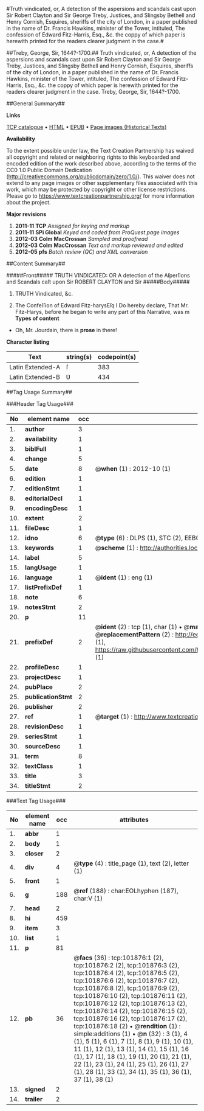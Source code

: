 #Truth vindicated, or, A detection of the aspersions and scandals cast upon Sir Robert Clayton and Sir George Treby, Justices, and Slingsby Bethell and Henry Cornish, Esquires, sheriffs of the city of London, in a paper published in the name of Dr. Francis Hawkins, minister of the Tower, intituled, The confession of Edward Fitz-Harris, Esq., &c. the coppy of which paper is herewith printed for the readers clearer judgment in the case.#

##Treby, George, Sir, 1644?-1700.##
Truth vindicated, or, A detection of the aspersions and scandals cast upon Sir Robert Clayton and Sir George Treby, Justices, and Slingsby Bethell and Henry Cornish, Esquires, sheriffs of the city of London, in a paper published in the name of Dr. Francis Hawkins, minister of the Tower, intituled, The confession of Edward Fitz-Harris, Esq., &c. the coppy of which paper is herewith printed for the readers clearer judgment in the case.
Treby, George, Sir, 1644?-1700.

##General Summary##

**Links**

[TCP catalogue](http://www.ota.ox.ac.uk/tcp/)  • 
[HTML](http://tei.it.ox.ac.uk/tcp/Texts-HTML/free/A63/A63112.html)  • 
[EPUB](http://tei.it.ox.ac.uk/tcp/Texts-EPUB/free/A63/A63112.epub) • 
[Page images (Historical Texts)](https://historicaltexts.jisc.ac.uk/eebo-13798464e)

**Availability**

To the extent possible under law, the Text Creation Partnership has waived all copyright and related or neighboring rights to this keyboarded and encoded edition of the work described above, according to the terms of the CC0 1.0 Public Domain Dedication (http://creativecommons.org/publicdomain/zero/1.0/). This waiver does not extend to any page images or other supplementary files associated with this work, which may be protected by copyright or other license restrictions. Please go to https://www.textcreationpartnership.org/ for more information about the project.

**Major revisions**

1. __2011-11__ __TCP__ *Assigned for keying and markup*
1. __2011-11__ __SPi Global__ *Keyed and coded from ProQuest page images*
1. __2012-03__ __Colm MacCrossan__ *Sampled and proofread*
1. __2012-03__ __Colm MacCrossan__ *Text and markup reviewed and edited*
1. __2012-05__ __pfs__ *Batch review (QC) and XML conversion*

##Content Summary##

#####Front#####
TRUTH VINDICATED: OR A detection of the Aſperſions and Scandals caſt upon Sir ROBERT CLAYTON and Sir
#####Body#####

1. TRUTH Vindicated, &c.

1. The Confeſſion of Edward Fitz-harysEſq
I Do hereby declare, That Mr. Fitz-Harys, before he began to write any part of this Narrative, was m
**Types of content**

  * Oh, Mr. Jourdain, there is **prose** in there!

**Character listing**


|Text|string(s)|codepoint(s)|
|---|---|---|
|Latin Extended-A|ſ|383|
|Latin Extended-B|Ʋ|434|

##Tag Usage Summary##

###Header Tag Usage###

|No|element name|occ|attributes|
|---|---|---|---|
|1.|__author__|3||
|2.|__availability__|1||
|3.|__biblFull__|1||
|4.|__change__|5||
|5.|__date__|8| @__when__ (1) : 2012-10 (1)|
|6.|__edition__|1||
|7.|__editionStmt__|1||
|8.|__editorialDecl__|1||
|9.|__encodingDesc__|1||
|10.|__extent__|2||
|11.|__fileDesc__|1||
|12.|__idno__|6| @__type__ (6) : DLPS (1), STC (2), EEBO-CITATION (1), OCLC (1), VID (1)|
|13.|__keywords__|1| @__scheme__ (1) : http://authorities.loc.gov/ (1)|
|14.|__label__|5||
|15.|__langUsage__|1||
|16.|__language__|1| @__ident__ (1) : eng (1)|
|17.|__listPrefixDef__|1||
|18.|__note__|6||
|19.|__notesStmt__|2||
|20.|__p__|11||
|21.|__prefixDef__|2| @__ident__ (2) : tcp (1), char (1)  •  @__matchPattern__ (2) : ([0-9\-]+):([0-9IVX]+) (1), (.+) (1)  •  @__replacementPattern__ (2) : http://eebo.chadwyck.com/downloadtiff?vid=$1&page=$2 (1), https://raw.githubusercontent.com/textcreationpartnership/Texts/master/tcpchars.xml#$1 (1)|
|22.|__profileDesc__|1||
|23.|__projectDesc__|1||
|24.|__pubPlace__|2||
|25.|__publicationStmt__|2||
|26.|__publisher__|2||
|27.|__ref__|1| @__target__ (1) : http://www.textcreationpartnership.org/docs/. (1)|
|28.|__revisionDesc__|1||
|29.|__seriesStmt__|1||
|30.|__sourceDesc__|1||
|31.|__term__|8||
|32.|__textClass__|1||
|33.|__title__|3||
|34.|__titleStmt__|2||


###Text Tag Usage###

|No|element name|occ|attributes|
|---|---|---|---|
|1.|__abbr__|1||
|2.|__body__|1||
|3.|__closer__|2||
|4.|__div__|4| @__type__ (4) : title_page (1), text (2), letter (1)|
|5.|__front__|1||
|6.|__g__|188| @__ref__ (188) : char:EOLhyphen (187), char:V (1)|
|7.|__head__|2||
|8.|__hi__|459||
|9.|__item__|3||
|10.|__list__|1||
|11.|__p__|81||
|12.|__pb__|36| @__facs__ (36) : tcp:101876:1 (2), tcp:101876:2 (2), tcp:101876:3 (2), tcp:101876:4 (2), tcp:101876:5 (2), tcp:101876:6 (2), tcp:101876:7 (2), tcp:101876:8 (2), tcp:101876:9 (2), tcp:101876:10 (2), tcp:101876:11 (2), tcp:101876:12 (2), tcp:101876:13 (2), tcp:101876:14 (2), tcp:101876:15 (2), tcp:101876:16 (2), tcp:101876:17 (2), tcp:101876:18 (2)  •  @__rendition__ (1) : simple:additions (1)  •  @__n__ (32) : 3 (1), 4 (1), 5 (1), 6 (1), 7 (1), 8 (1), 9 (1), 10 (1), 11 (1), 12 (1), 13 (1), 14 (1), 15 (1), 16 (1), 17 (1), 18 (1), 19 (1), 20 (1), 21 (1), 22 (1), 23 (1), 24 (1), 25 (1), 26 (1), 27 (1), 28 (1), 33 (1), 34 (1), 35 (1), 36 (1), 37 (1), 38 (1)|
|13.|__signed__|2||
|14.|__trailer__|2||
